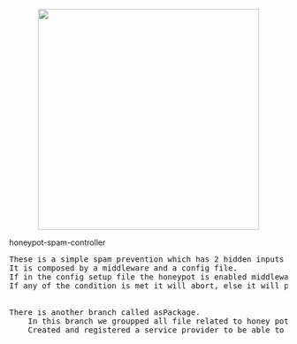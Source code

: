 <p align="center"><a href="https://laravel.com" target="_blank"><img src="https://raw.githubusercontent.com/laravel/art/master/logo-lockup/5%20SVG/2%20CMYK/1%20Full%20Color/laravel-logolockup-cmyk-red.svg" width="400"></a></p>

honeypot-spam-controller
<pre>
These is a simple spam prevention which has 2 hidden inputs in honeypot.blade.php.
It is composed by a middleware and a config file. 
If in the config setup file the honeypot is enabled middleware would start cheching if inputs are empty or the fields are filled to fast.
If any of the condition is met it will abort, else it will pass the request through component class -> view.


There is another branch called asPackage. 
    In this branch we groupped all file related to honey pot in a folder in ap app dir.
    Created and registered a service provider to be able to register the config file and the compoenent.
</pre>
